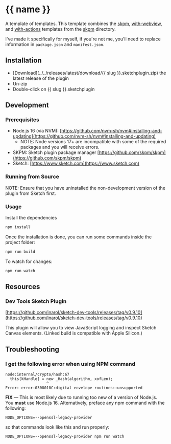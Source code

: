 # {{ name }}

A template of templates. This template combines the [skpm](), [with-webview](), and [with-actions]() templates from the [skpm]() directory.

I've made it specifically for myself, if you're not me, you'll need to replace information in `package.json` and `manifest.json`.

## Installation

- [Download](../../releases/latest/download/{{ slug }}.sketchplugin.zip) the latest release of the plugin
- Un-zip
- Double-click on {{ slug }}.sketchplugin

## Development

### Prerequisites

- Node.js 16 (via NVM): [https://github.com/nvm-sh/nvm#installing-and-updating](https://github.com/nvm-sh/nvm#installing-and-updating)
	- NOTE: Node versions 17+ are incompatible with some of the required packages and you will receive errors.
- SKPM: Sketch plugin package manager [https://github.com/skpm/skpm](https://github.com/skpm/skpm)
- Sketch: [https://www.sketch.com](https://www.sketch.com)

### Running from Source

NOTE: Ensure that you have uninstalled the non-development version of the plugin from Sketch first.

### Usage

Install the dependencies

```bash
npm install
```

Once the installation is done, you can run some commands inside the project folder:

```bash
npm run build
```

To watch for changes:

```bash
npm run watch
```

## Resources

### Dev Tools Sketch Plugin

[https://github.com/inarol/sketch-dev-tools/releases/tag/v0.9.10](https://github.com/inarol/sketch-dev-tools/releases/tag/v0.9.10)

This plugin will allow you to view JavaScript logging and inspect Sketch Canvas elements. (Linked build is compatible with Apple Silicon.)


## Troubleshooting

### I get the following error when using NPM command

```
node:internal/crypto/hash:67
  this[kHandle] = new _Hash(algorithm, xofLen);
                  ^
Error: error:0308010C:digital envelope routines::unsupported
```

**FIX** — This is most likely due to running too new of a version of Node.js. You **must** use Node.js 16. Alternatively, preface any npm command with the following:

```
NODE_OPTIONS=--openssl-legacy-provider 
```

so that commands look like this and run properly:

```
NODE_OPTIONS=--openssl-legacy-provider npm run watch
```